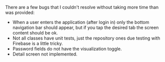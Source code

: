 There are a few bugs that I couldn't resolve without taking more time than was provided:
- When a user enters the application (after login in) only the bottom navigation bar should appear, but if you tap the desired tab the screen content should be ok.
- Not all classes have unit tests, just the repository ones due testing with Firebase is a little tricky.
- Password fields do not have the visualization toggle.
- Detail screen not implemented.
